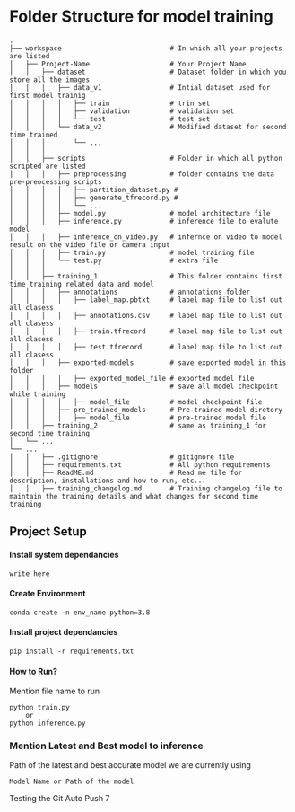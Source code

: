 # Folder Structure for model training
    .
    ├── workspace                           # In which all your projects are listed 
    │   ├── Project-Name                    # Your Project Name
    │   │   ├── dataset                     # Dataset folder in which you store all the images
    │   │   │   ├── data_v1                 # Intial dataset used for first model trainig
    │   │   │   │   ├── train               # trin set
    │   │   │   │   ├── validation          # validation set
    │   │   │   │   └── test                # test set
    │   │   │   └── data_v2                 # Modified dataset for second time trained
    │   │   │       └── ...
    │   │   │ 
    │   │   ├── scripts                     # Folder in which all python scripted are listed
    │   │   │   ├── preprocessing           # folder contains the data pre-preocessing scripts
    │   │   │   │   ├── partition_dataset.py # 
    │   │   │   │   ├── generate_tfrecord.py # 
    │   │   │   │   └── ...
    │   │   │   ├── model.py                # model architecture file 
    │   │   │   ├── inference.py            # inference file to evalute model
    │   │   │   ├── inference_on_video.py   # infernce on video to model result on the video file or camera input
    │   │   │   ├── train.py                # model training file 
    │   │   │   └── test.py                 # extra file
    │   │   │
    │   │   ├── training_1                  # This folder contains first time training related data and model
    │   │   │   ├── annotations             # annotations folder 
    │   │   │   │   ├── label_map.pbtxt     # label map file to list out all clasess
    │   │   │   │   ├── annotations.csv     # label map file to list out all clasess
    │   │   │   │   ├── train.tfrecord      # label map file to list out all clasess
    │   │   │   │   ├── test.tfrecord       # label map file to list out all clasess
    │   │   │   ├── exported-models         # save exported model in this folder 
    │   │   │   │   ├── exported_model_file # exported model file
    │   │   │   ├── models                  # save all model checkpoint while training
    │   │   │   │   ├── model_file          # model checkpoint file                    
    │   │   │   ├── pre_trained_models      # Pre-trained model diretory
    │   │   │   │   ├── model_file          # pre-trained model file
    │   │   ├── training_2                  # same as training_1 for second time training
    │   └── ...                 
    └── ...
    │   │   ├── .gitignore                  # gitignore file
    │   │   ├── requirements.txt            # All python requirements 
    │   │   ├── ReadME.md                   # Read me file for description, installations and how to run, etc...
    │   │   ├── training_changelog.md       # Training changelog file to maintain the training details and what changes for second time training  


## Project Setup

#### Install system dependancies
```
write here
```


#### Create Environment
```
conda create -n env_name python=3.8
```

#### Install project dependancies
```
pip install -r requirements.txt
```


#### How to Run?
Mention file name to run 
```
python train.py 
    or 
python inference.py
```

### Mention Latest and Best model to inference
Path of the latest and best accurate model we are currently using
```
Model Name or Path of the model
```

Testing the Git Auto Push 7
